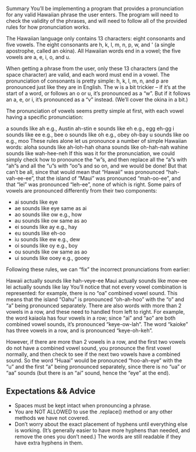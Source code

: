 Summary
You’ll be implementing a program that provides a pronunciation for any valid Hawaiian phrase the user enters. The program will need to check the validity of the phrases, and will need to follow all of the provided rules for how pronunciation works.

The Hawaiian language only contains 13 characters: eight consonants and five vowels. The eight consonants are h, k, l, m, n, p, w, and ' (a single apostrophe, called an okina). All Hawaiian words end in a vowel; the five vowels are a, e, i, o, and u.

When getting a phrase from the user, only these 13 characters (and the space character) are valid, and each word must end in a vowel. The pronunciation of consonants is pretty simple: h, k, l, m, n, and p are pronounced just like they are in English. The w is a bit trickier – if it’s at the start of a word, or follows an o or u, it’s pronounced as a “w”. But if it follows an a, e, or i, it’s pronounced as a “v” instead. (We’ll cover the okina in a bit.)

The pronunciation of vowels seems pretty simple at first, with each vowel having a specific pronunciation:

a sounds like ah e.g., Austin ah-stin
e sounds like eh e.g., egg eh-gg
i sounds like ee e.g., bee
o sounds like oh e.g., obey oh-bay
u sounds like oo e.g., moo These rules alone let us pronounce a number of simple Hawaiian words:
aloha sounds like ah-loh-hah
ohana sounds like oh-hah-nah
wahine sounds like wah-hee-neh If this was it for the pronunciation, we could simply check how to pronounce the “w”s, and then replace all the “a”s with “ah”s and all the “u”s with “oo”s and so on, and we would be done! But that can’t be all, since that would mean that “Hawaii” was pronounced “hah-vah-ee-ee”, that the island of “Maui” was pronounced “mah-oo-ee”, and that “lei” was pronounced “leh-ee”, none of which is right.
Some pairs of vowels are pronounced differently from their two components:

- ai sounds like eye
- ae sounds like eye same as ai
- ao sounds like ow e.g., how
- au sounds like ow same as ao
- ei sounds like ay e.g., hay
- eu sounds like eh-oo
- iu sounds like ew e.g., dew
- oi sounds like oy e.g., boy
- ou sounds like ow same as ao
- ui sounds like ooey e.g., gooey

Following these rules, we can “fix” the incorrect pronunciations from earlier:

Hawaii actually sounds like hah-veye-ee
Maui actually sounds like mow-ee
lei actually sounds like lay
You’ll notice that not every vowel combination is represented: for example, there is no “oa” combined vowel sound. This means that the island “Oahu” is pronounced “oh-ah-hoo” with the “o” and “a” being pronounced separately. There are also words with more than 2 vowels in a row, and these need to handled from left to right. For example, the word kaiaola has four vowels in a row; since “ai” and “ao” are both combined vowel sounds, it’s pronounced “keye-ow-lah”. The word “kaioke” has three vowels in a row, and is pronounced “keye-oh-keh”.

However, if there are more than 2 vowels in a row, and the first two vowels do not have a combined vowel sound, you pronounce the first vowel normally, and then check to see if the next two vowels have a combined sound. So the word “Huaai” would be pronounced “hoo-ah-eye” with the “u” and the first “a” being pronounced separately, since there is no “ua” or “aa” sounds (but there is an “ai” sound, hence the “eye” at the end).

## Expectations && Advice
* Spaces must be kept intact when pronouncing a phrase.
* You are NOT ALLOWED to use the .replace() method or any other methods we have not covered.
* Don’t worry about the exact placement of hyphens until everything else is working. (It’s generally easier to have more hyphens than needed, and remove the ones you don’t need.) The words are still readable if they have extra hyphens in them.
